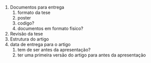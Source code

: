 1. Documentos para entrega
	1. formato da tese
	2. poster
	3. codigo?
	4. documentos em formato fisico?
2. Revisão da tese
3. Estrutura do artigo
4. data de entrega para o artigo
	1. tem de ser antes da apresentação?
	2. ter uma primeira versão do artigo para antes da apresentação